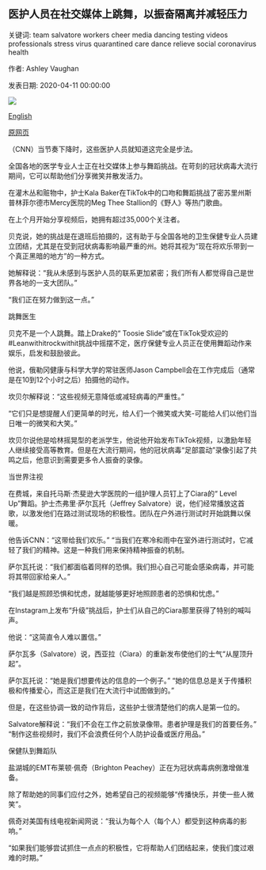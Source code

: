 ## 医护人员在社交媒体上跳舞，以振奋隔离并减轻压力

关键词: team salvatore workers cheer media dancing testing videos professionals stress virus quarantined care dance relieve social coronavirus health

作者: Ashley Vaughan

发表日期: 2020-04-11 00:00:00

![](https://cdn.cnn.com/cnnnext/dam/assets/200409191343-health-care-professionals-dance-super-tease.jpg)

[English](Health%20care%20workers%20are%20dancing%20on%20social%20media%20to%20cheer%20up%20the%20quarantined%20and%20relieve%20stress.md)

[原网页](https://edition.cnn.com/2020/04/11/world/iyw-health-care-professionals-dance-social-media-trnd/index.html)

（CNN）当节奏下降时，这些医护人员就知道这完全是步法。

全国各地的医学专业人士正在社交媒体上参与舞蹈挑战。在苛刻的冠状病毒大流行期间，它可以帮助他们分享微笑并散发活力。

在灌木丛和赃物中，护士Kala Baker在TikTok中的口吻和舞蹈挑战了密苏里州斯普林菲尔德市Mercy医院的Meg Thee Stallion的《野人》等热门歌曲。

在上个月开始分享视频后，她拥有超过35,000个关注者。

贝克说，她的挑战是在退班后拍摄的，这有助于与全国各地的卫生保健专业人员建立团结，尤其是在受到冠状病毒影响最严重的州。她将其视为“现在将欢乐带到一个真正黑暗的地方”的一种方式。

她解释说：“我从未感到与医护人员的联系更加紧密；我们所有人都觉得自己是世界各地的一支大团队。”

“我们正在努力做到这一点。”

跳舞医生

贝克不是一个人跳舞。踏上Drake的“ Toosie Slide”或在TikTok受欢迎的\#Leanwithitrockwithit挑战中摇摆不定，医疗保健专业人员正在使用舞蹈动作来娱乐，启发和鼓励彼此。

他说，俄勒冈健康与科学大学的常驻医师Jason Campbell会在工作完成后（通常是在10到12个小时之后）拍摄他的动作。

坎贝尔解释说：“这些视频无意降低或减轻病毒的严重性。”

“它们只是想提醒人们更简单的时光，给人们一个微笑或大笑-可能给人们以他们当日唯一的微笑和大笑。”

坎贝尔说他是哈林摇晃型的老派学生，他说他开始发布TikTok视频，以激励年轻人继续接受高等教育。但是在大流行期间，他的冠状病毒“足部震动”录像引起了共鸣之后，他意识到需要更多令人振奋的录像。

当世界注视

在费城，来自托马斯·杰斐逊大学医院的一组护理人员钉上了Ciara的“ Level Up”舞蹈。护士杰弗里·萨尔瓦托（Jeffrey Salvatore）说，他们经常播放这首歌，以激发他们在路过测试现场的积极性。团队在户外进行测试时开始跳舞以保暖。

他告诉CNN：“这带给我们欢乐。” “当我们在寒冷和雨中在室外进行测试时，它减轻了我们的精神。这是一种我们用来保持精神振奋的机制。

萨尔瓦托说：“我们都面临着同样的恐惧。我们担心自己可能会感染病毒，并可能将其带回家给亲人。”

“我们越是照顾恐惧和忧虑，就越能够更好地照顾患者的恐惧和忧虑。”

在Instagram上发布“升级”挑战后，护士们从自己的Ciara那里获得了特别的喊叫声。

他说：“这简直令人难以置信。”

萨尔瓦多（Salvatore）说，西亚拉（Ciara）的重新发布使他们的士气“从屋顶升起”。

萨尔瓦托说：“她是我们想要传达的信息的一个例子。” “她的信息总是关于传播积极和传播爱心，而这正是我们在大流行中试图做到的。”

但是，在这些协调一致的动作背后，这些护士很清楚他们的病人是第一位的。

Salvatore解释说：“我们不会在工作之前放录像带。患者护理是我们的首要任务。” “制作这些视频时，我们不会浪费任何个人防护设备或医疗用品。”

保健队到舞蹈队

盐湖城的EMT布莱顿·佩奇（Brighton Peachey）正在为冠状病毒病例激增做准备。

除了帮助她的同事们应付之外，她希望自己的视频能够“传播快乐，并使一些人微笑”。

佩奇对美国有线电视新闻网说：“我认为每个人（每个人）都受到这种病毒的影响。”

“如果我们能够尝试抓住一点点的积极性，它将帮助人们团结起来，使我们度过艰难的时期。”